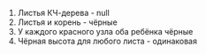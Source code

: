 1. Листья КЧ-дерева - null
2. Листья и корень - чёрные
3. У каждого красного узла оба ребёнка чёрные
4. Чёрная высота для любого листа - одинаковая